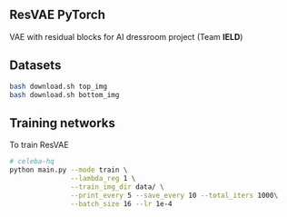 
## ResVAE PyTorch

VAE with residual blocks for AI dressroom project (Team <strong>IELD</strong>) 

## Datasets 

```bash
bash download.sh top_img
bash download.sh bottom_img
```


## Training networks
To train ResVAE

```bash
# celeba-hq
python main.py --mode train \
               --lambda_reg 1 \
               --train_img_dir data/ \
               --print_every 5 --save_every 10 --total_iters 1000\
               --batch_size 16 --lr 1e-4
```
